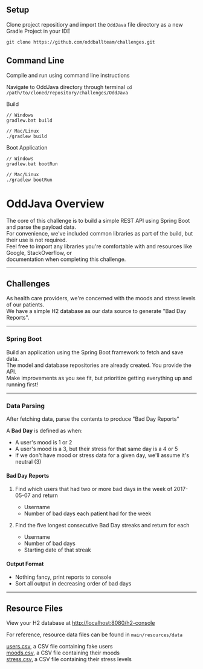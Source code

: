 ## Setup
Clone project repositiory and import the `OddJava` file directory as a new Gradle Project in your IDE
```
git clone https://github.com/oddballteam/challenges.git
```



## Command Line 
Compile and run using command line instructions

Navigate to OddJava directory through terminal
```cd /path/to/cloned/repository/challenges/OddJava```

Build
```
// Windows
gradlew.bat build

// Mac/Linux
./gradlew build
```

Boot Application
```
// Windows
gradlew.bat bootRun

// Mac/Linux
./gradlew bootRun

```

# OddJava Overview

The core of this challenge is to build a simple REST API using Spring Boot and parse the payload data. \
For convenience, we've included common libraries as part of the build, but their use is not required. \
Feel free to import any libraries you're comfortable with and resources like Google, StackOverflow, or \
documentation when completing this challenge.

---
## Challenges 
As health care providers, we're concerned with the moods and stress levels of our patients. \
We have a simple H2 database as our data source to generate "Bad Day Reports". 

---
### Spring Boot
Build an application using the Spring Boot framework to fetch and save data. \
The model and database repositories are already created. You provide the API. \
Make improvements as you see fit, but prioritize getting everything up and running first!

---
### Data Parsing
After fetching data, parse the contents to produce "Bad Day Reports"

A **Bad Day** is defined as when:

- A user's mood is 1 or 2
- A user's mood is a 3, but their stress for that same day is a 4 or 5
- If we don't have mood or stress data for a given day, we'll assume it's neutral (3)

#### Bad Day Reports
1. Find which users that had two or more bad days in the week of 2017-05-07 and return
   - Username
   - Number of bad days each patient had for the week

2. Find the five longest consecutive Bad Day streaks and return for each
   - Username
   - Number of bad days
   - Starting date of that streak

#### Output Format
- Nothing fancy, print reports to console
- Sort all output in decreasing order of bad days

---
## Resource Files
View your H2 database at [http://localhost:8080/h2-console](http://localhost:8080/h2-console)

For reference, resource data files can be found in `main/resources/data`

[users.csv](./src/main/resources/data/users.csv), a CSV file containing fake users  
[moods.csv](./src/main/resources/data/moods.csv), a CSV file containing their moods  
[stress.csv](./src/main/resources/data/stress.csv), a CSV file containing their stress levels